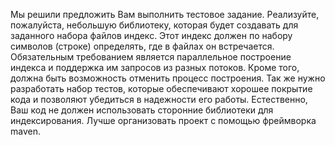 Мы решили предложить Вам выполнить тестовое задание.
Реализуйте, пожалуйста, небольшую библиотеку, которая будет создавать для заданного набора файлов индекс.
Этот индекс должен по набору символов (строке) определять, где в файлах он встречается.
Обязательным требованием является параллельное построение индекса и поддержка им запросов из разных потоков.
Кроме того, должна быть возможность отменить процесс построения.
Так же нужно разработать набор тестов, которые обеспечивают хорошее покрытие кода и позволяют убедиться в надежности его работы.
Естественно, Ваш код не должен использовать сторонние библиотеки для индексирования.
Лучше организовать проект с помощью фреймворка maven.